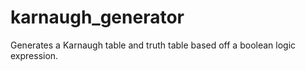 # karnaugh_generator
Generates a Karnaugh table and truth table based off a boolean logic expression.
